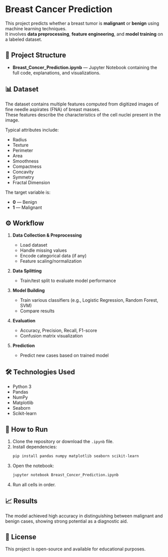 # Breast Cancer Prediction

This project predicts whether a breast tumor is **malignant** or **benign** using machine learning techniques.  
It involves **data preprocessing**, **feature engineering**, and **model training** on a labeled dataset.

## 📂 Project Structure
- **Breast_Concer_Prediction.ipynb** — Jupyter Notebook containing the full code, explanations, and visualizations.

## 📊 Dataset
The dataset contains multiple features computed from digitized images of fine needle aspirates (FNA) of breast masses.  
These features describe the characteristics of the cell nuclei present in the image.

Typical attributes include:
- Radius
- Texture
- Perimeter
- Area
- Smoothness
- Compactness
- Concavity
- Symmetry
- Fractal Dimension

The target variable is:
- **0** — Benign  
- **1** — Malignant

## ⚙️ Workflow
1. **Data Collection & Preprocessing**
   - Load dataset
   - Handle missing values
   - Encode categorical data (if any)
   - Feature scaling/normalization

2. **Data Splitting**
   - Train/test split to evaluate model performance

3. **Model Building**
   - Train various classifiers (e.g., Logistic Regression, Random Forest, SVM)
   - Compare results

4. **Evaluation**
   - Accuracy, Precision, Recall, F1-score
   - Confusion matrix visualization

5. **Prediction**
   - Predict new cases based on trained model

## 🛠 Technologies Used
- Python 3
- Pandas
- NumPy
- Matplotlib
- Seaborn
- Scikit-learn

## 🚀 How to Run
1. Clone the repository or download the `.ipynb` file.
2. Install dependencies:
   ```bash
   pip install pandas numpy matplotlib seaborn scikit-learn
   ```
3. Open the notebook:
   ```bash
   jupyter notebook Breast_Concer_Prediction.ipynb
   ```
4. Run all cells in order.

## 📈 Results
The model achieved high accuracy in distinguishing between malignant and benign cases, showing strong potential as a diagnostic aid.

## 📜 License
This project is open-source and available for educational purposes.
